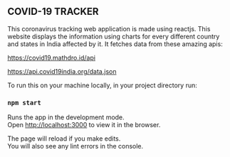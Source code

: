 ## COVID-19 TRACKER

This coronavirus tracking web application is made using reactjs. This website displays the information using charts for every different country and states in India affected by it. It fetches data from these amazing apis:

https://covid19.mathdro.id/api

https://api.covid19india.org/data.json


To run this on your machine locally, in your project directory run:
### `npm start`

Runs the app in the development mode.<br />
Open [http://localhost:3000](http://localhost:3000) to view it in the browser.

The page will reload if you make edits.<br />
You will also see any lint errors in the console.
